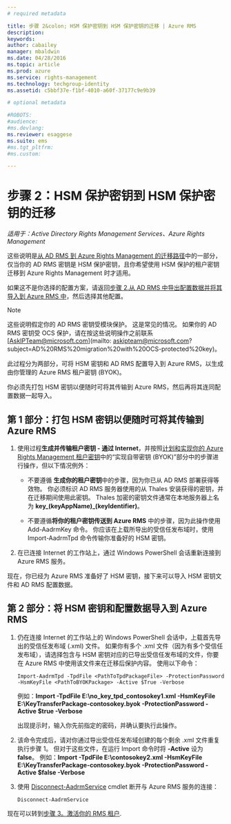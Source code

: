 ```yaml
---
# required metadata

title: 步骤 2&colon; HSM 保护密钥到 HSM 保护密钥的迁移 | Azure RMS
description:
keywords:
author: cabailey
manager: mbaldwin
ms.date: 04/28/2016
ms.topic: article
ms.prod: azure
ms.service: rights-management
ms.technology: techgroup-identity
ms.assetid: c5bbf37e-f1bf-4010-a60f-37177c9e9b39

# optional metadata

#ROBOTS:
#audience:
#ms.devlang:
ms.reviewer: esaggese
ms.suite: ems
#ms.tgt_pltfrm:
#ms.custom:

---
```


# 步骤 2：HSM 保护密钥到 HSM 保护密钥的迁移

*适用于：Active Directory Rights Management Services、Azure Rights Management*


这些说明是[从 AD RMS 到 Azure Rights Management 的迁移路径](migrate-from-ad-rms-to-azure-rms.md)中的一部分，仅当你的 AD RMS 密钥是 HSM 保护密钥，且你希望使用 HSM 保护的租户密钥迁移到 Azure Rights Management 时才适用。 

如果这不是你选择的配置方案，请返回[步骤 2.从 AD RMS 中导出配置数据并将其导入到 Azure RMS 中](migrate-from-ad-rms-to-azure-rms.md#step-2-export-configuration-data-from-ad-rms-and-import-it-to-azure-rms)，然后选择其他配置。

> [!NOTE]
> 这些说明假定你的 AD RMS 密钥受模块保护。 这是常见的情况。 如果你的 AD RMS 密钥受 OCS 保护，请在按这些说明操作之前联系 [AskIPTeam@microsoft.com](mailto: askipteam@microsoft.com?subject=AD%20RMS%20migration%20with%20OCS-protected%20key)。

此过程分为两部分，可将 HSM 密钥和 AD RMS 配置导入到 Azure RMS，以生成由你管理的 Azure RMS 租户密钥 (BYOK)。

你必须先打包 HSM 密钥以便随时可将其传输到 Azure RMS，然后再将其连同配置数据一起导入。

## 第 1 部分：打包 HSM 密钥以便随时可将其传输到 Azure RMS

1.  使用过程**生成并传输租户密钥 - 通过 Internet**，并按照[计划和实现你的 Azure Rights Management 租户密钥](plan-implement-tenant-key.md)中的“实现自带密钥 (BYOK)”[](plan-implement-tenant-key.md#BKMK_ImplementBYOK)部分中的步骤进行操作，但以下情况例外：

    -   不要遵循 **生成你的租户密钥**中的步骤，因为你已从 AD RMS 部署获得等效物。 你必须标识 AD RMS 服务器使用的从 Thales 安装获得的密钥，并在迁移期间使用此密钥。 Thales 加密的密钥文件通常在本地服务器上名为 **key_(keyAppName)_(keyIdentifier)**。

    -   不要遵循**将你的租户密钥传送到 Azure RMS** 中的步骤，因为此操作使用 Add-AadrmKey 命令。  你应该在上载所导出的受信任发布域时，使用 Import-AadrmTpd 命令传输你准备好的 HSM 密钥。

2.  在已连接 Internet 的工作站上，通过 Windows PowerShell 会话重新连接到 Azure RMS 服务。

现在，你已经为 Azure RMS 准备好了 HSM 密钥，接下来可以导入 HSM 密钥文件和 AD RMS 配置数据。

## 第 2 部分：将 HSM 密钥和配置数据导入到 Azure RMS

1.  仍在连接 Internet 的工作站上的 Windows PowerShell 会话中，上载首先导出的受信任发布域 (.xml) 文件。 如果你有多个 .xml 文件（因为有多个受信任发布域），请选择包含与 HSM 密钥对应的已导出受信任发布域的文件，你要在 Azure RMS 中使用该文件来在迁移后保护内容。 使用以下命令：

    ```
    Import-AadrmTpd -TpdFile <PathToTpdPackageFile> -ProtectionPassword -HsmKeyFile <PathToBYOKPackage> -Active $True -Verbose
    ```
    例如：**Import -TpdFile E:\no_key_tpd_contosokey1.xml  -HsmKeyFile E:\KeyTransferPackage-contosokey.byok -ProtectionPassword -Active $true -Verbose**

    出现提示时，输入你先前指定的密码，并确认要执行此操作。

2.  该命令完成后，请对你通过导出受信任发布域创建的每个剩余 .xml 文件重复执行步骤 1。 但对于这些文件，在运行 Import 命令时将 **-Active** 设为 **false**。  例如：**Import -TpdFile E:\contosokey2.xml -HsmKeyFile E:\KeyTransferPackage-contosokey.byok -ProtectionPassword -Active $false -Verbose**

3.  使用 [Disconnect-AadrmService](http://msdn.microsoft.com/library/windowsazure/dn629416.aspx) cmdlet 断开与 Azure RMS 服务的连接：

    ```
    Disconnect-AadrmService
    ```

现在可以转到[步骤 3。激活你的 RMS 租户](migrate-from-ad-rms-to-azure-rms.md#BKMK_Step3Migration).



<!--HONumber=Apr16_HO4-->


